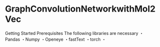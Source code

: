 # GraphConvolutionNetworkwithMol2Vec
Getting Started
Prerequisites
The following libraries are necessary
・Pandas
・Numpy
・Openeye
・fastText
・torch
・
